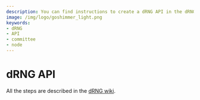 ```yaml
---
description: You can find instructions to create a dRNG API in the dRNG Wiki (https://github.com/iotaledger/drng/wiki)
image: /img/logo/goshimmer_light.png
keywords:
- dRNG
- API
- committee
- node
---
```

# dRNG API

All the steps are described in the [dRNG wiki](https://github.com/iotaledger/drng/wiki).